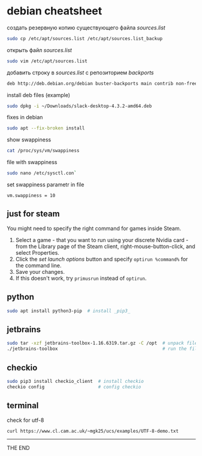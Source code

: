 # debian cheatsheet

создать резервную копию существующего файла _sources.list_

```bash
sudo cp /etc/apt/sources.list /etc/apt/sources.list_backup
```

открыть файл _sources.list_

```bash
sudo vim /etc/apt/sources.list
```

добавить строку в _sources.list_ с репозиторием _backports_

```bash
deb http://deb.debian.org/debian buster-backports main contrib non-free
```

install deb files (example)

```bash
sudo dpkg -i ~/Downloads/slack-desktop-4.3.2-amd64.deb
```

fixes in debian

```bash
sudo apt --fix-broken install
```

show swappiness

```bash
cat /proc/sys/vm/swappiness
```

file with swappiness

```bash
sudo nano /etc/sysctl.con`
```

set swappiness parametr in file

`vm.swappiness = 10`

## just for steam

You might need to specify the right command for games inside Steam.

1. Select a game - that you want to run using your discrete Nvidia card - from
the Library page of the Steam client, right-mouse-button-click, and select
Properties.
2. Click the _set launch options_ button and specify `optirun %command%` for
   the command line.
3. Save your changes.
4. If this doesn't work, try `primusrun` instead of `optirun`.

## python

```bash
sudo apt install python3-pip  # install _pip3_
```

## jetbrains

```bash
sudo tar -xzf jetbrains-toolbox-1.16.6319.tar.gz -C /opt  # unpack file "jetbrains-toolbox-1.16.6319.tar.gz"
./jetbrains-toolbox                                       # run the file "jetbrains-toolbox"
```

## checkio

```bash
sudo pip3 install checkio_client  # install checkio
checkio config                    # config checkio
```

## terminal

check for utf-8

```bash
curl https://www.cl.cam.ac.uk/~mgk25/ucs/examples/UTF-8-demo.txt
```

---

THE END
